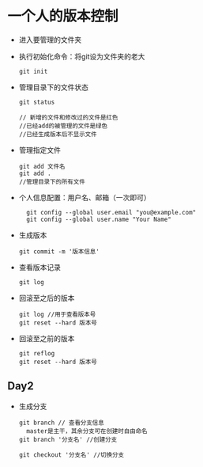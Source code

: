# 一个人的版本控制

+ 进入要管理的文件夹

+ 执行初始化命令：将git设为文件夹的老大

  ```
  git init
  ```

+ 管理目录下的文件状态

  ```
  git status
  
  // 新增的文件和修改过的文件是红色
  //已经add的被管理的文件是绿色
  //已经生成版本后不显示文件
  ```

+ 管理指定文件

  ``` 
  git add 文件名
  git add .
  //管理目录下的所有文件
  ```

+ 个人信息配置：用户名、邮箱（一次即可）

  ```
    git config --global user.email "you@example.com"
    git config --global user.name "Your Name"
  ```

+ 生成版本

  ``` 
  git commit -m '版本信息'
  ```

+ 查看版本记录

  ```
  git log
  ```

+ 回滚至之后的版本

  ```
  git log //用于查看版本号
  git reset --hard 版本号
  ```

+ 回滚至之前的版本

  ```
  git reflog
  git reset --hard 版本号
  ```




## Day2

+ 生成分支

  ```
  git branch // 查看分支信息
  	master是主干，其余分支可在创建时自由命名
  git branch '分支名' //创建分支
  
  git checkout '分支名' //切换分支
  ```

  